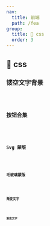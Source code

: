 ```yaml
---
nav:
  title: 前端
  path: /fea
group:
  title: 💊 css
  order: 3
---
```


## 💊 css

### 镂空文字背景

<code src="./demos/demo1/index.tsx" />

### 按钮合集

<code src="./demos/demo2/index.tsx" />

### Svg 蒙版

<code src="./demos/demo3/index.tsx" />

### 毛玻璃蒙版

<code src="./demos/demo4/index.tsx" />

### 渐变文字

<code src="./demos/demo5/index.tsx" />

### 渐变文字

<code src="./demos/demo6/index.tsx" />